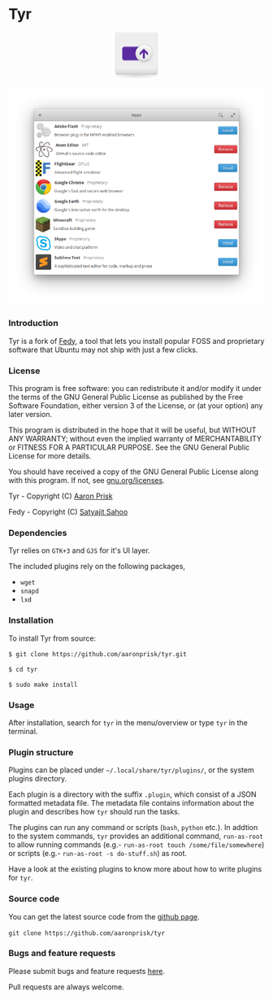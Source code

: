 # Tyr

<p align="center"> 
<img src="https://github.com/aaronprisk/tyr/blob/master/img/tyr-icon.png">
</p>

![Alt text](https://github.com/aaronprisk/tyr/blob/master/img/tyr.png "Tyr GUI")

### Introduction
Tyr is a fork of [Fedy](https://github.com/fedy/fedy), a tool that lets you install popular FOSS and proprietary software that Ubuntu may not ship with just a few clicks.

### License

This program is free software: you can redistribute it and/or modify it under the terms of the GNU General Public License as published by the Free Software Foundation, either version 3 of the License, or (at your option) any later version.

This program is distributed in the hope that it will be useful, but WITHOUT ANY WARRANTY; without even the implied warranty of MERCHANTABILITY or FITNESS FOR A PARTICULAR PURPOSE. See the GNU General Public License for more details.

You should have received a copy of the GNU General Public License along with this program.  If not, see [gnu.org/licenses](http://www.gnu.org/licenses/).

Tyr - Copyright (C) [Aaron Prisk](mailto:aaronprisk@gmail.com)

Fedy - Copyright (C) [Satyajit Sahoo](mailto:satyajit.happy@gmail.com)

### Dependencies

Tyr relies on `GTK+3` and `GJS` for it's UI layer.

The included plugins rely on the following packages,
* `wget`
* `snapd`
* `lxd`

### Installation

To install Tyr from source:

```
$ git clone https://github.com/aaronprisk/tyr.git
```
```
$ cd tyr
```
```
$ sudo make install
```

### Usage

After installation, search for `tyr` in the menu/overview or type `tyr` in the terminal.

### Plugin structure

Plugins can be placed under `~/.local/share/tyr/plugins/`, or the system plugins directory.

Each plugin is a directory with the suffix `.plugin`, which consist of a JSON formatted metadata file. The metadata file contains information about the plugin and describes how `tyr` should run the tasks.

The plugins can run any command or scripts (`bash`, `python` etc.). In addtion to the system commands, `tyr` provides an additional command, `run-as-root` to allow running commands (e.g.- `run-as-root touch /some/file/somewhere`) or scripts (e.g.- `run-as-root -s do-stuff.sh`) as root.

Have a look at the existing plugins to know more about how to write plugins for `tyr`.

### Source code

You can get the latest source code from the [github page](https://github.com/aaronprisk/tyr).

`git clone https://github.com/aaronprisk/tyr`

### Bugs and feature requests

Please submit bugs and feature requests [here](https://github.com/aaronprisk/tyr/issues). 

Pull requests are always welcome.

